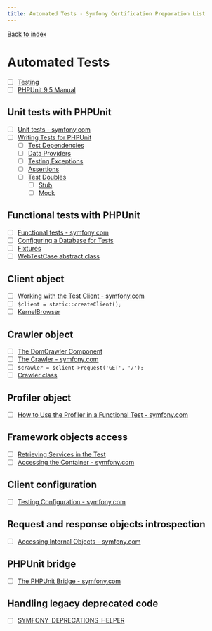 ```yaml
---
title: Automated Tests - Symfony Certification Preparation List
---
```

[Back to index](../readme.md#table-of-contents)

# Automated Tests
 - [ ] [Testing](https://symfony.com/doc/current/testing.html)
 - [ ] [PHPUnit 9.5 Manual](https://phpunit.readthedocs.io/en/9.5/)

## Unit tests with PHPUnit
- [ ] [Unit tests - symfony.com](https://symfony.com/doc/6.0/testing.html#unit-tests)
- [ ] [Writing Tests for PHPUnit](https://phpunit.readthedocs.io/en/9.5/writing-tests-for-phpunit.html)
    - [ ] [Test Dependencies](https://phpunit.readthedocs.io/en/9.5/writing-tests-for-phpunit.html#test-dependencies)
    - [ ] [Data Providers](https://phpunit.readthedocs.io/en/9.5/writing-tests-for-phpunit.html#data-providers)
    - [ ] [Testing Exceptions](https://phpunit.readthedocs.io/en/9.5/writing-tests-for-phpunit.html#testing-exceptions)
    - [ ] [Assertions](https://phpunit.readthedocs.io/en/9.5/assertions.html)
    - [ ] [Test Doubles](https://phpunit.readthedocs.io/en/9.5/test-doubles.html)
      - [ ] [Stub](https://phpunit.readthedocs.io/en/9.5/test-doubles.html#stubs)
      - [ ] [Mock](https://phpunit.readthedocs.io/en/9.5/test-doubles.html#mock-objects)

## Functional tests with PHPUnit
- [ ] [Functional tests - symfony.com](https://symfony.com/doc/6.0/testing.html#functional-tests)
- [ ] [Configuring a Database for Tests](https://symfony.com/doc/6.0/testing.html#configuring-a-database-for-tests)
- [ ] [Fixtures](https://phpunit.readthedocs.io/en/9.5/fixtures.html)
- [ ] [WebTestCase abstract class](https://github.com/symfony/symfony/blob/6.0/src/Symfony/Bundle/FrameworkBundle/Test/WebTestCase.php)

## Client object
- [ ] [Working with the Test Client - symfony.com](https://symfony.com/doc/6.0/testing.html#working-with-the-test-client)
- [ ] `$client = static::createClient();`
- [ ] [KernelBrowser](https://github.com/symfony/symfony/blob/6.0/src/Symfony/Bundle/FrameworkBundle/KernelBrowser.php)

## Crawler object
- [ ] [The DomCrawler Component](https://symfony.com/doc/6.0/components/dom_crawler.html)
- [ ] [The Crawler - symfony.com](https://symfony.com/doc/6.0/testing.html#the-crawler)
- [ ] `$crawler = $client->request('GET', '/');`
- [ ] [Crawler class](https://github.com/symfony/symfony/blob/6.0/src/Symfony/Component/DomCrawler/Crawler.php)

## Profiler object
- [ ] [How to Use the Profiler in a Functional Test - symfony.com](https://symfony.com/doc/6.0/testing/profiling.html)

## Framework objects access
- [ ] [Retrieving Services in the Test](https://symfony.com/doc/6.0/testing.html#retrieving-services-in-the-test)
- [ ] [Accessing the Container - symfony.com](https://symfony.com/doc/6.0/testing.html#accessing-the-container)

## Client configuration
- [ ] [Testing Configuration - symfony.com](https://symfony.com/doc/6.0/testing.html#testing-configuration)

## Request and response objects introspection
- [ ] [Accessing Internal Objects - symfony.com](https://symfony.com/doc/6.0/testing.html#accessing-internal-objects)

## PHPUnit bridge
- [ ] [The PHPUnit Bridge - symfony.com](https://symfony.com/doc/6.0/components/phpunit_bridge.html)

## Handling legacy deprecated code
- [ ] [SYMFONY_DEPRECATIONS_HELPER](https://symfony.com/doc/6.0/components/phpunit_bridge.html#configuration)
